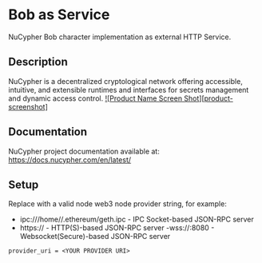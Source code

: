 # Bob as Service
NuCypher Bob character implementation as external HTTP Service.

## Description
NuCypher is a decentralized cryptological network offering accessible, intuitive, and extensible runtimes and interfaces for secrets management and dynamic access control.
[![Product Name Screen Shot][product-screenshot]](https://github.com/nucypher/nucypher/raw/main/docs/source/.static/img/nucypher_overview.png)

## Documentation
NuCypher project documentation available at: https://docs.nucypher.com/en/latest/

## Setup
Replace <YOUR PROVIDER URI> with a valid node web3 node provider string, for example:
  - ipc:///home/<username>/.ethereum/geth.ipc - IPC Socket-based JSON-RPC server
  - https://<host> - HTTP(S)-based JSON-RPC server
  -wss://<host>:8080 - Websocket(Secure)-based JSON-RPC server
  
```
provider_uri = <YOUR PROVIDER URI>
```
